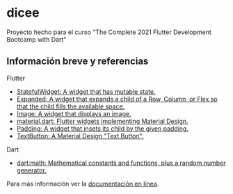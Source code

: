 # dicee

Proyecto hecho para el curso "The Complete 2021 Flutter Development Bootcamp with Dart"

## Información breve y referencias
Flutter
- [StatefulWidget: A widget that has mutable state.](https://api.flutter.dev/flutter/widgets/StatefulWidget-class.html)
- [Expanded: A widget that expands a child of a Row, Column, or Flex so that the child fills the available space.](https://api.flutter.dev/flutter/widgets/Expanded-class.html)
- [Image: A widget that displays an image.](https://api.flutter.dev/flutter/widgets/Image-class.html)
- [material.dart: Flutter widgets implementing Material Design.](https://api.flutter.dev/flutter/material/material-library.html)
- [Padding: A widget that insets its child by the given padding.](https://api.flutter.dev/flutter/widgets/Padding-class.html)
- [TextButton: A Material Design "Text Button".](https://api.flutter.dev/flutter/material/TextButton-class.html)

Dart
- [dart:math: Mathematical constants and functions, plus a random number generator.](https://api.dart.dev/stable/2.2.0/dart-math/dart-math-library.html)


Para más información ver la [documentación en línea](https://flutter.dev/docs).